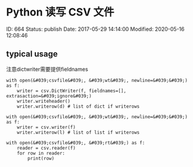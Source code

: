# Python 读写 CSV 文件


ID: 664
Status: publish
Date: 2017-05-29 14:14:00
Modified: 2020-05-16 12:08:46


## typical usage


注意dictwriter需要提供fieldnames
```
with open(&#039;csvfile&#039;, &#039;wt&#039;, newline=&#039;&#039;) as f:
    writer = csv.DictWriter(f, fieldnames=[], extrasaction=&#039;ignore&#039;)
    writer.writeheader()
    writer.writerow(d) # list of dict if writerows

with open(&#039;csvfile&#039;, &#039;wt&#039;, newline=&#039;&#039;) as f:
    writer = csv.writer(f)
    writer.writerow(l) # list of list if writerows

with open(&#039;csvfile&#039;, &#039;rt&#039;) as f:
    reader = csv.reader(f)
    for row in reader:
        print(row)
```